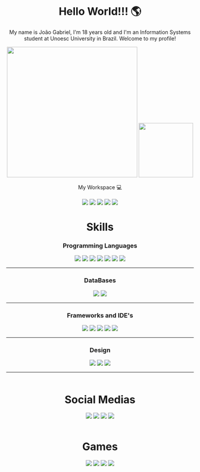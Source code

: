 <h1 align='center'>
  Hello World!!! 🌎
</h1>
<p align="center">My name is João Gabriel, I'm 18 years old and I'm an Information Systems student at Unoesc University in Brazil. Welcome to my profile!</p>

<p align='center'>
  <a href="#"><img src="https://github-readme-stats.vercel.app/api?username=jogasiba&show_icons=true&count_private=true&theme=dark" width="350"></a>
  <img height="146em" src="https://github-readme-stats.vercel.app/api/top-langs/?username=jogasiba&layout=compact&langs_count=6&theme=tokyonight"/>
</p>

<p align='center'>
  My Workspace 💻<br/><br/>
  <img src="https://img.shields.io/badge/MSI%20laptop-FF0000?style=for-the-badge&logo=msi&logoColor=white" />
  <img src="https://img.shields.io/badge/windows-%230078D6.svg?&style=for-the-badge&logo=windows&logoColor=white" />
  <img src="https://img.shields.io/badge/intel-core%20i5%2011th-%230071C5.svg?&style=for-the-badge&logo=intel&logoColor=white" />
  <img src="https://img.shields.io/badge/RAM-16GB-%230071C5.svg?&style=for-the-badge&logoColor=white" />
  <img src="https://img.shields.io/badge/NVIDIA-RTX3050-76B900?style=for-the-badge&logo=nvidia&logoColor=white" />
</p>

<h1 align='center'>
  Skills
</h1>

<table>
  <h3 align='center'>Programming Languages</h3>
  <p align="center">
    <img src="https://img.shields.io/badge/C-00599C?style=for-the-badge&logo=c&logoColor=white" target="_blank"> 
    <img src="https://img.shields.io/badge/C%23-239120?style=for-the-badge&logo=csharp&logoColor=white" target="_blank"> 
    <img src="https://img.shields.io/badge/HTML5-E34F26?style=for-the-badge&logo=html5&logoColor=white" target="_blank">
    <img src="https://img.shields.io/badge/CSS3-1572B6?style=for-the-badge&logo=css3&logoColor=white" target="_blank">
    <img src="https://img.shields.io/badge/JavaScript-323330?style=for-the-badge&logo=javascript&logoColor=F7DF1E" target="_blank">
    <img src="https://img.shields.io/badge/Python-FFD43B?style=for-the-badge&logo=python&logoColor=blue" target="_blank">
    <img src="https://img.shields.io/badge/json-5E5C5C?style=for-the-badge&logo=json&logoColor=white" target="_blank">
  </p>
  <hr>

  <h3 align='center'>DataBases</h3>
  <p align="center">
    <img src="https://img.shields.io/badge/PostgreSQL-316192?style=for-the-badge&logo=postgresql&logoColor=white" target="_blank">
    <img src="https://img.shields.io/badge/MySQL-005C84?style=for-the-badge&logo=mysql&logoColor=white" target="_blank">
  </p>
  <hr>
  
  <h3 align='center'>Frameworks and IDE's</h3>
  <p align="center">
    <img src="https://img.shields.io/badge/.NET-512BD4?style=for-the-badge&logo=dotnet&logoColor=white" target="_blank">
    <img src="https://img.shields.io/badge/Postman-FF6C37?style=for-the-badge&logo=Postman&logoColor=white" target="_blank">
    <img src="https://img.shields.io/badge/VSCode-0078D4?style=for-the-badge&logo=visual%20studio%20code&logoColor=white" target="_blank">
    <img src="https://img.shields.io/badge/Visual_Studio-5C2D91?style=for-the-badge&logo=visual%20studio&logoColor=white" target="_blank">
    <img src="https://img.shields.io/badge/Bootstrap-563D7C?style=for-the-badge&logo=bootstrap&logoColor=white" target="_blank">
  </p>
  <hr>

  <h3 align='center'>Design</h3>
  <p align="center">
    <img src="https://img.shields.io/badge/Trello-0052CC?style=for-the-badge&logo=trello&logoColor=white" target="_blank">
  <img src="https://img.shields.io/badge/Figma-F24E1E?style=for-the-badge&logo=figma&logoColor=white" target="_blank">
  <img src="https://img.shields.io/badge/Canva-%2300C4CC.svg?&style=for-the-badge&logo=Canva&logoColor=white" target="_blank">
  <hr>
</table>

<h1 align='center'>
  Social Medias
</h1>
<table>
  <p align="center">
    <a href="https://www.instagram.com/joao_gabriel_sb/" target="_blank"><img src="https://img.shields.io/badge/-Instagram-%23E4405F?style=for-the-badge&logo=instagram&logoColor=white" target="_blank"></a>
    <a href = "mailto: ccojoao@gmail.com.br"><img src="https://img.shields.io/badge/-Gmail-%23333?style=for-the-badge&logo=gmail&logoColor=white" target="_blank"></a>
    <a href="https://www.linkedin.com/in/jo%C3%A3o-gabriel-simon-batista-05b920224/" target="_blank"><img src="https://img.shields.io/badge/-LinkedIn-%230077B5?style=for-the-badge&logo=linkedin&logoColor=white" target="_blank"></a> 
    <a href="https://api.whatsapp.com/qr/SX2JDXC3Y4EYN1?autoload=1&app_absent=0" target="_blank"><img src="https://img.shields.io/badge/WhatsApp-25D366?style=for-the-badge&logo=WhatsApp&logoColor=white" target="_blank"></a> 
  </p>
</table>

<h1 align="center">Games</h1>
<table>
  <p align="center">
    <img src="https://img.shields.io/badge/Valorant-fa4454?style=for-the-badge&logo=valorant&logoColor=white">
    <img src="https://img.shields.io/badge/Discord-5865F2?style=for-the-badge&logo=discord&logoColor=white">
    <a href="https://steamcommunity.com/id/MeteorGames/"><img src="https://img.shields.io/badge/Steam-000000?style=for-the-badge&logo=steam&logoColor=white"></a>
    <a href=""><img src="https://img.shields.io/badge/Xbox-107C10?style=for-the-badge&logo=xbox&logoColor=white"></a> 
  </p>
</table>
